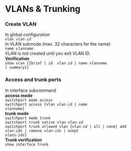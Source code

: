 # VLANs & Trunking
### Create VLAN
In global configuration  
<code>vlan <em>vlan-id</em></code>  
In VLAN submode (max. 32 characters for the name)  
<code>name <em>vlanname</em></code>  
VLAN is not created until you exit VLAN ID.  
**Verification**  
<code>show vlan [{brief | id <em> vlan-id</em> | name <em>vlanname</em> | summary}]</code>
### Access and trunk ports
In interface subcommand  
**access mode**     
<code>switchport mode access</code>  
<code>switchport access {vlan <em>vlan-id</em> | name <em>vlanname</em>}</code>  
**trunk mode**  
<code>switchport mode trunk</code>  
<code>switchport trunk native vlan <em>vlan-id</em></code>  
<code>switchport trunk allowed vlan {<em>vlan-id</em> | all | none| add <em>vlan-ids</em> | remove <em>vlan-ids</em> | exept <em>vlans-ids</em>}</code>  
**Trunk verification**  
<code>show interface trunk</code>